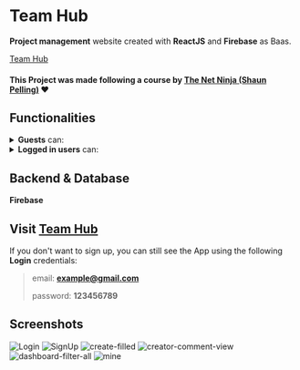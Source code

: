 # Team Hub

<strong>Project management</strong> website created with <strong>ReactJS</strong> and <strong>Firebase</strong> as Baas.

[Team Hub](https://team-hub-bb7bf.web.app/)    

#### This Project was made following a course by [The Net Ninja (Shaun Pelling)](https://www.udemy.com/user/47fd83f6-5e4a-4e87-a0f0-519ac51f91b6/) :heart:

## Functionalities

<details>
    <summary><strong>Guests</strong> can: </summary>
    <ul>
        <li>Login</li>
        <li>Signup</li>
    </ul>
</details>

<details>
    <summary><strong>Logged in users</strong> can: </summary>
    <ul>
        <li><strong>filter</strong> existing projects</li>
        <li>see <strong>details</strong> for a project</li>
        <li>leave a <strong>comment</strong> for a project</li>
        <li><strong>create</strong> a project with due date, description and assignees</li>
        <li>mark his own projects as completed (<strong>delete</strong>)</li>
        <li><strong>see currently online users</strong></li>
        <li><strong>Logout</strong></li>
    </ul>
</details>
    
## Backend & Database
<strong>Firebase</strong>

## Visit [Team Hub](https://team-hub-bb7bf.web.app/) 

If you don't want to sign up, you can still see the App using the following **Login** credentials:

>email: **<example@gmail.com>**
>
>password: **123456789**

## Screenshots

![Login](https://user-images.githubusercontent.com/38568843/180286949-67cb74db-4d1a-4316-95fa-2cb78b634b85.png)
![SignUp](https://user-images.githubusercontent.com/38568843/180287141-b6e97692-d6c2-4f00-a44b-7757c5c6cd95.png)
![create-filled](https://user-images.githubusercontent.com/38568843/180287038-ce4960af-5421-4e10-8a0e-5f9bcc7aaedf.png)
![creator-comment-view](https://user-images.githubusercontent.com/38568843/180287059-a0272197-e80e-4686-9076-31e30018a124.png)
![dashboard-filter-all](https://user-images.githubusercontent.com/38568843/180287086-4c6421fd-3da3-49e4-81da-022074113e1d.png)
![mine](https://user-images.githubusercontent.com/38568843/180287132-dc59ddd5-b0f4-4b7d-8bfa-d375045a00b3.png)
